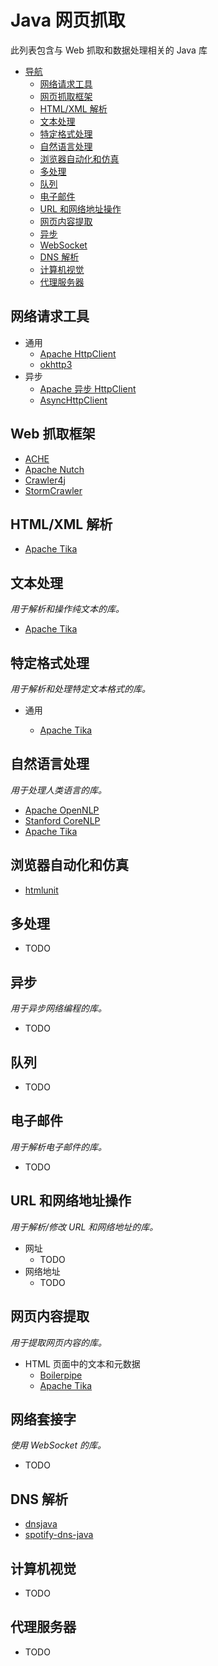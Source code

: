 # Java 网页抓取

此列表包含与 Web 抓取和数据处理相关的 Java 库

- [导航](#javascript-web-scraping)
  - [网络请求工具](#network)
  - [网页抓取框架](#web-scraping-frameworks)
  - [HTML/XML 解析](#htmlxml-解析)
  - [文本处理](#text-processing)
  - [特定格式处理](#specific-formats-processing)
  - [自然语言处理](#natural-language-processing)
  - [浏览器自动化和仿真](#browser-automation-and-emulation)
  - [多处理](#multiprocessing)
  - [队列](#queue)
  - [电子邮件](#email)
  - [URL 和网络地址操作](#url-and-network-address-manipulation)
  - [网页内容提取](#web-content-extracting)
  - [异步](#异步)
  - [WebSocket](#websocket)
  - [DNS 解析](#dns-resolving)
  - [计算机视觉](#computer-vision)
  - [代理服务器](#proxy-server)

## 网络请求工具

- 通用
  - [Apache HttpClient](https://hc.apache.org/)
  - [okhttp3](http://square.github.io/okhttp/)
- 异步
  - [Apache 异步 HttpClient](https://hc.apache.org/)
  - [AsyncHttpClient](https://github.com/AsyncHttpClient/async-http-client)

## Web 抓取框架

- [ACHE](https://github.com/ViDA-NYU/ache)
- [Apache Nutch](http://nutch.apache.org/)
- [Crawler4j](https://github.com/yasserg/crawler4j)
- [StormCrawler](https://github.com/DigitalPebble/storm-crawler)

## HTML/XML 解析

- [Apache Tika](https://tika.apache.org/)

## 文本处理

_用于解析和操作纯文本的库。_

- [Apache Tika](https://tika.apache.org/)

## 特定格式处理

_用于解析和处理特定文本格式的库。_

- 通用

  - [Apache Tika](https://tika.apache.org/)

## 自然语言处理

_用于处理人类语言的库。_

- [Apache OpenNLP](https://opennlp.apache.org/)
- [Stanford CoreNLP](https://stanfordnlp.github.io/CoreNLP/)
- [Apache Tika](https://tika.apache.org/)

## 浏览器自动化和仿真

- [htmlunit](http://htmlunit.sourceforge.net/)

## 多处理

- TODO

## 异步

_用于异步网络编程的库。_

- TODO

## 队列

- TODO

## 电子邮件

_用于解析电子邮件的库。_

- TODO

## URL 和网络地址操作

_用于解析/修改 URL 和网络地址的库。_

- 网址
  - TODO
- 网络地址
  - TODO

## 网页内容提取

_用于提取网页内容的库。_

- HTML 页面中的文本和元数据
  - [Boilerpipe](https://github.com/kohlschutter/boilerpipe)
  - [Apache Tika](https://tika.apache.org/)

## 网络套接字

_使用 WebSocket 的库。_

- TODO

## DNS 解析

- [dnsjava](http://www.dnsjava.org/)
- [spotify-dns-java](https://github.com/spotify/dns-java)

## 计算机视觉

- TODO

## 代理服务器

- TODO
